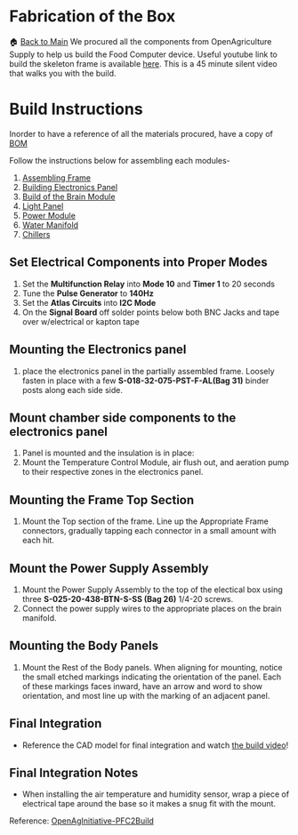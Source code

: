 # Fabrication of the Box

:house: [Back to Main](./CompleteGuideFoodComputer.md)
We procured all the components from OpenAgriculture Supply to help us build the Food Computer device.
Useful youtube link to build the skeleton frame is available [here](https://www.youtube.com/watch?v=Uf1FqjcPWsI). This is a 45 minute silent video that walks you with the build.

# Build Instructions

Inorder to have a reference of all the materials procured, have a copy of [BOM](./BoM/BOM_MASTER.xlsx)

Follow the instructions below for assembling each modules-

1. [Assembling Frame](./Instructions/frame.md)
2. [Building Electronics Panel](./Instructions/electronics_panel.md)
3. [Build of the Brain Module](./Instructions/brain_module.md)
4. [Light Panel](./Instructions/light_panel.md)
5. [Power Module](./Instructions/power_module.md)
6. [Water Manifold](./Instructions/water_manifold.md)
7. [Chillers](./Instructions/chiller.md)

## Set Electrical Components into Proper Modes
1. Set the **Multifunction Relay** into **Mode 10** and **Timer 1** to 20 seconds
1. Tune the **Pulse Generator** to **140Hz**
1. Set the **Atlas Circuits** into **I2C Mode**
1. On the **Signal Board** off solder points below both BNC Jacks and tape over w/electrical or kapton tape

## Mounting the Electronics panel
1. place the electronics panel in the partially assembled frame. Loosely fasten in place with a few **S-018-32-075-PST-F-AL(Bag 31)** binder posts along each side side.

## Mount chamber side components to the electronics panel
 1. Panel is mounted and the insulation is in place:
 1. Mount the Temperature Control Module, air flush out, and aeration pump to their respective zones in the electronics panel.

## Mounting the Frame Top Section
1. Mount the Top section of the frame. Line up the Appropriate Frame connectors, gradually tapping each connector in a small amount with each hit.

## Mount the Power Supply Assembly
1. Mount the Power Supply Assembly to the top of the electical box using three **S-025-20-438-BTN-S-SS (Bag 26)** 1/4-20 screws.
1. Connect the power supply wires to the appropriate places on the brain manifold.

## Mounting the Body Panels
1. Mount the Rest of the Body panels. When aligning for mounting, notice the small etched markings indicating the orientation of the panel. Each of these markings faces inward, have an arrow and word to show orientation, and most line up with the marking of an adjacent panel.

## Final Integration
- Reference the CAD model for final integration and watch [the build video](https://youtu.be/Uf1FqjcPWsI)!

## Final Integration Notes
 - When installing the air temperature and humidity sensor, wrap a piece of electrical tape around the base so it makes a snug fit with the mount.

Reference: [OpenAgInitiative-PFC2Build](https://github.com/OpenAgInitiative/openag_pfc2)
